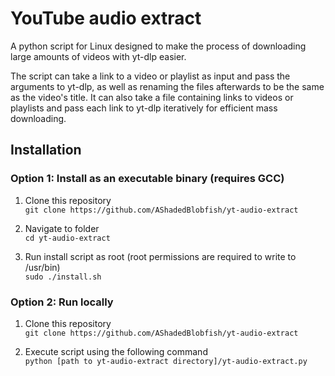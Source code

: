 # YouTube audio extract

A python script for Linux designed to make the process of downloading large amounts of videos with yt-dlp easier.

The script can take a link to a video or playlist as input and pass the arguments to yt-dlp, as well as renaming the files afterwards to be the same as the video's title.
It can also take a file containing links to videos or playlists and pass each link to yt-dlp iteratively for efficient mass downloading.

## Installation
### Option 1: Install as an executable binary (requires GCC)

1. Clone this repository    
`git clone https://github.com/AShadedBlobfish/yt-audio-extract`

2. Navigate to folder    
`cd yt-audio-extract`

3. Run install script as root (root permissions are required to write to /usr/bin)    
`sudo ./install.sh`

### Option 2: Run locally

1. Clone this repository    
`git clone https://github.com/AShadedBlobfish/yt-audio-extract`

2. Execute script using the following command    
`python [path to yt-audio-extract directory]/yt-audio-extract.py`
